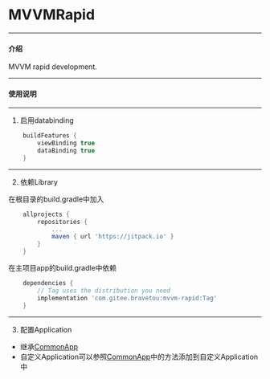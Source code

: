 # MVVMRapid

---
#### 介绍
MVVM rapid development.

---
#### 使用说明

---
1. 启用databinding
```groovy
    buildFeatures {
        viewBinding true
        dataBinding true
    }
```

---
2. 依赖Library

在根目录的build.gradle中加入
```groovy
	allprojects {
		repositories {
			...
			maven { url 'https://jitpack.io' }
		}
	}
```

在主项目app的build.gradle中依赖
```groovy
	dependencies {
        // Tag uses the distribution you need    
        implementation 'com.gitee.bravetou:mvvm-rapid:Tag'
	}
```

---
3. 配置Application 
- 继承[CommonApp](mvvmrapid/src/main/java/com/brave/mvvmrapid/core/CommonApp.kt)
- 自定义Application可以参照[CommonApp](mvvmrapid/src/main/java/com/brave/mvvmrapid/core/CommonApp.kt)中的方法添加到自定义Application中

